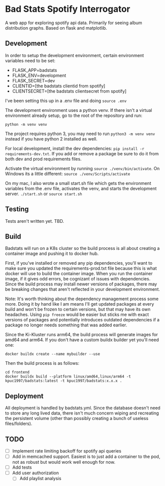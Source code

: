# Bad Stats Spotify Interrogator

A web app for exploring spotify api data. Primarily for seeing album distribution graphs. 
Based on flask and matplotlib.

## Development

In order to setup the development environment, certain environment variables need to be set:

- FLASK_APP=badstats
- FLASK_ENV=development
- FLASK_SECRET=dev
- CLIENTID=[the badstats clientid from spotify]
- CLIENTSECRET=[the badstats clientsecret from spotify]

I've been setting this up in a .env file and doing `source .env`  

The development environment uses a python venv. If there isn't a virtual environment already setup, go 
to the root of the repository and run:

    python -m venv venv

The project requires python 3, you may need to run `python3 -m venv venv` instead if you have python 2 installed
as well.

For local development, install the dev dependencies: `pip install -r requirements-dev.txt`. If you add or remove a package
be sure to do it from both dev and prod requirements files.

Activate the virtual environment by running `source ./venv/bin/activate`. On Windows its a little different: 
`source ./venv/Scripts/activate` 

On my mac, I also wrote a small start.sh file which gets the environment variables from the .env file, activates the venv,
and starts the development server. `./start.sh` or `source start.sh`

## Testing

Tests aren't written yet. TBD.

## Build

Badstats will run on a K8s cluster so the build process is all about creating a container image and pushing it to docker hub.

First, if you've installed or removed any pip dependencies, you'll want to make sure you updated the requirements-prod.txt file
because this is what docker will use to build the container image. When you run the container image, if it gives odd errors, be
cognizant of issues with dependencies. Since the build process may install newer versions of packages, there may be breaking changes
that aren't reflected in your development environment. 

Note: It's worth thinking about the dependency management process some more. Doing it by hand like I am means I'll get updated packages at every build and won't be frozen to certain versions, but that may have its own headaches. Using `pip freeze` would be
easier but sticks me with exact versions of packages and potentially introduces outdated dependencies if a package no longer needs
something that was added earlier.

Since the Ki-Kluster runs arm64, the build process will generate images for amd64 and arm64. If you don't have a custom buildx
builder yet you'll need one:

    docker buildx create --name mybuilder --use

Then the build process is as follows:

    cd frontend
    docker buildx build --platform linux/amd64,linux/arm64 -t kpuc1997/badstats:latest -t kpuc1997/badstats:x.x.x .

## Deployment

All deployment is handled by badstats.yml. Since the database doesn't need to store any long lived data, there isn't much
concern wiping and recreating the persistent volume (other than possibly creating a bunch of useless files/folders).

## TODO
- [ ] Implement rate limiting backoff for spotify api queries
- [ ] Add in memcached support. Easiest is to just add a container to the pod, not as robust but would work well enough for now.
- [ ] Add tests
- [ ] Add user authorization
    - [ ] Add playlist analysis 